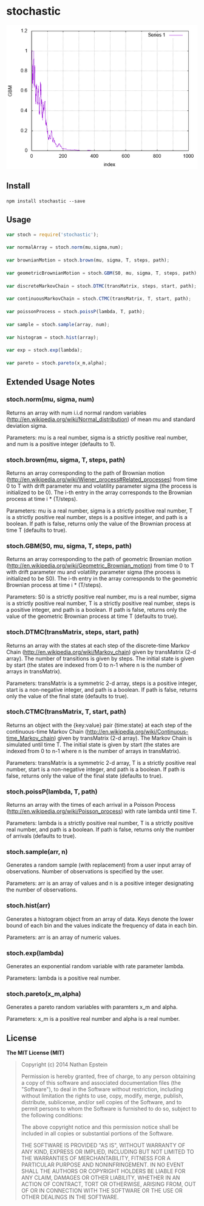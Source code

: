 stochastic
==========

![Geometric Brownian Motion](https://raw.githubusercontent.com/NathanEpstein/stochastic/master/GBM.png)

## Install
`npm install stochastic --save`


## Usage
```javascript
var stoch = require('stochastic');

var normalArray = stoch.norm(mu,sigma,num);

var brownianMotion = stoch.brown(mu, sigma, T, steps, path);

var geometricBrownianMotion = stoch.GBM(S0, mu, sigma, T, steps, path);

var discreteMarkovChain = stoch.DTMC(transMatrix, steps, start, path);

var continuousMarkovChain = stoch.CTMC(transMatrix, T, start, path);

var poissonProcess = stoch.poissP(lambda, T, path);

var sample = stoch.sample(array, num);

var histogram = stoch.hist(array);

var exp = stoch.exp(lambda);

var pareto = stoch.pareto(x_m,alpha);

```

## Extended Usage Notes
### stoch.norm(mu, sigma, num)

Returns an array with num i.i.d normal random variables (http://en.wikipedia.org/wiki/Normal_distribution) of mean mu and standard deviation sigma.

Parameters: mu is a real number, sigma is a strictly positive real number, and num is a positive integer (defaults to 1).

### stoch.brown(mu, sigma, T, steps, path)

Returns an array corresponding to the path of Brownian motion (http://en.wikipedia.org/wiki/Wiener_process#Related_processes) from time 0 to T with drift parameter mu and volatility parameter sigma (the process is initialized to be 0). The i-th entry in the array corresponds to the Brownian process at time i * (T/steps).

Parameters: mu is a real number, sigma is a strictly positive real number, T is a strictly positive real number, steps is a positive integer, and path is a boolean. If path is false, returns only the value of the Brownian process at time T (defaults to true).

### stoch.GBM(S0, mu, sigma, T, steps, path)

Returns an array corresponding to the path of geometric Brownian motion (http://en.wikipedia.org/wiki/Geometric_Brownian_motion) from time 0 to T with drift parameter mu and volatility parameter sigma (the process is initialized to be S0). The i-th entry in the array corresponds to the geometric Brownian process at time i * (T/steps).

Parameters: S0 is a strictly positive real number, mu is a real number, sigma is a strictly positive real number, T is a strictly positive real number, steps is a positive integer, and path is a boolean. If path is false, returns only the value of the geometric Brownian process at time T (defaults to true).

### stoch.DTMC(transMatrix, steps, start, path)

Returns an array with the states at each step of the discrete-time Markov Chain (http://en.wikipedia.org/wiki/Markov_chain) given by transMatrix (2-d array). The number of transitions is given by steps. The initial state is given by start (the states are indexed from 0 to n-1 where n is the number of arrays in transMatrix).

Parameters: transMatrix is a symmetric 2-d array, steps is a positive integer, start is a non-negative integer, and path is a boolean. If path is false, returns only the value of the final state (defaults to true).

### stoch.CTMC(transMatrix, T, start, path)

Returns an object with the {key:value} pair {time:state} at each step of the continuous-time Markov Chain (http://en.wikipedia.org/wiki/Continuous-time_Markov_chain) given by transMatrix (2-d array). The Markov Chain is simulated until time T. The initial state is given by start (the states are indexed from 0 to n-1 where n is the number of arrays in transMatrix).

Parameters: transMatrix is a symmetric 2-d array, T is a strictly positive real number, start is a non-negative integer, and path is a boolean. If path is false, returns only the value of the final state (defaults to true).

### stoch.poissP(lambda, T, path)

Returns an array with the times of each arrival in a Poisson Process (http://en.wikipedia.org/wiki/Poisson_process) with rate lambda until time T.

Parameters: lambda is a strictly positive real number, T is a strictly positive real number, and path is a boolean. If path is false, returns only the number of arrivals (defaults to true).

### stoch.sample(arr, n)

Generates a random sample (with replacement) from a user input array of observations. Number of observations is specified by the user.

Parameters: arr is an array of values and n is a positive integer designating the number of observations.


### stoch.hist(arr)

Generates a histogram object from an array of data. Keys denote the lower bound of each bin and the values indicate the frequency of data in each bin.

Parameters: arr is an array of numeric values.

### stoch.exp(lambda)

Generates an exponential random variable with rate parameter lambda.

Parameters: lambda is a positive real number.

### stoch.pareto(x_m,alpha)

Generates a pareto random variables with paramters x_m and alpha.

Parameters: x_m is a positive real number and alpha is a real number.

## License

**The MIT License (MIT)**

> Copyright (c) 2014 Nathan Epstein
>
> Permission is hereby granted, free of charge, to any person obtaining a copy
> of this software and associated documentation files (the "Software"), to deal
> in the Software without restriction, including without limitation the rights
> to use, copy, modify, merge, publish, distribute, sublicense, and/or sell
> copies of the Software, and to permit persons to whom the Software is
> furnished to do so, subject to the following conditions:
>
> The above copyright notice and this permission notice shall be included in
> all copies or substantial portions of the Software.
>
> THE SOFTWARE IS PROVIDED "AS IS", WITHOUT WARRANTY OF ANY KIND, EXPRESS OR
> IMPLIED, INCLUDING BUT NOT LIMITED TO THE WARRANTIES OF MERCHANTABILITY,
> FITNESS FOR A PARTICULAR PURPOSE AND NONINFRINGEMENT. IN NO EVENT SHALL THE
> AUTHORS OR COPYRIGHT HOLDERS BE LIABLE FOR ANY CLAIM, DAMAGES OR OTHER
> LIABILITY, WHETHER IN AN ACTION OF CONTRACT, TORT OR OTHERWISE, ARISING FROM,
> OUT OF OR IN CONNECTION WITH THE SOFTWARE OR THE USE OR OTHER DEALINGS IN
> THE SOFTWARE.

